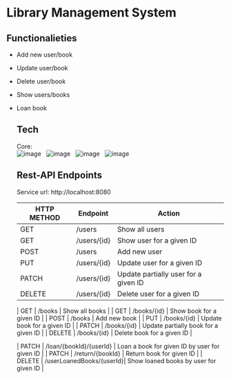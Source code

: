 # Library Management System

## Functionalieties
- Add new user/book
- Update user/book
- Delete user/book
- Show users/books
- Loan book

  ## Tech
  Core: <br>
  ![image](https://img.shields.io/badge/17-Java-orange?style=for-the-badge) &nbsp;
  ![image](https://img.shields.io/badge/apache_maven-C71A36?style=for-the-badge&logo=apachemaven&logoColor=white) &nbsp;
  ![image](https://img.shields.io/badge/Spring_Boot-F2F4F9?style=for-the-badge&logo=spring) &nbsp;
  ![image](https://shields.io/badge/MySQL-lightgrey?logo=mysql&style=plastic&logoColor=white&labelColor=blue) &nbsp;

  ## Rest-API Endpoints

  Service url: http://localhost:8080

  | HTTP METHOD | Endpoint           | Action                                      |
  |-------------|--------------------|---------------------------------------------|
  | GET         | /users             | Show all users                              |
  | GET         | /users/{id}        | Show user for a given ID                    |
  | POST        | /users             | Add new user                                |
  | PUT         | /users/{id}        | Update user for a given ID                  |
  | PATCH       | /users/{id}        | Update partially user for a given ID        |
  | DELETE      | /users/{id}        | Delete user for a given ID                  |
  
  | GET         | /books             | Show all books                              |
  | GET         | /books/{id}        | Show book for a given ID                    |
  | POST        | /books             | Add new book                                |
  | PUT         | /books/{id}        | Update book for a given ID                  |
  | PATCH       | /books/{id}        | Update partially book for a given ID        |
  | DELETE      | /books/{id}        | Delete book for a given ID                  |

  | PATCH       | /loan/{bookId}/{userId}  | Loan a book for given ID by user for given ID |
  | PATCH       | /return/{bookId}         | Return book for given ID                      |
  | DELETE      | /userLoanedBooks/{userId}| Show loaned books by user for given ID        |

